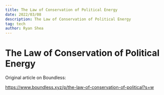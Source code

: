 ```yaml
---
title: The Law of Conservation of Political Energy
date: 2022/03/08
description: The Law of Conservation of Political Energy
tag: tech
author: Ryan Shea
---
```


# The Law of Conservation of Political Energy

Original article on Boundless:

https://www.boundless.xyz/p/the-law-of-conservation-of-political?s=w
